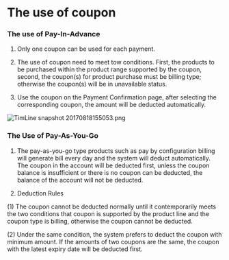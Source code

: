 # **The use of coupon**

### **The use of Pay-In-Advance**

1. Only one coupon can be used for each payment.

2. The use of coupon need to meet tow conditions. First, the products to be purchased within the product range supported by the coupon, second, the coupon(s) for product purchase must be billing type; otherwise the coupon(s) will be in unavailable status.

3. Use the coupon on the Payment Confirmation page, after selecting the corresponding coupon, the amount will be deducted automatically.

![TimLine snapshot 20170818155053.png](http://img1.jcloudcs.com/cms/f02d6e03-6ef1-4f74-bed0-89e421d7b9fe20170818161128.png)

### **The Use of Pay-As-You-Go**

1. The pay-as-you-go type products such as pay by configuration billing will generate bill every day and the system will deduct automatically. The coupon in the account will be deducted first, unless the coupon balance is insufficient or there is no coupon can be deducted, the balance of the account will not be deducted.

2. Deduction Rules

(1) The coupon cannot be deducted normally until it contemporarily meets the two conditions that coupon is supported by the product line and the coupon type is billing, otherwise the coupon cannot be deducted.

(2) Under the same condition, the system prefers to deduct the coupon with minimum amount. If the amounts of two coupons are the same, the coupon with the latest expiry date will be deducted first.

